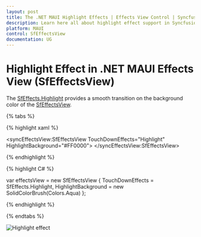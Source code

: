 ```yaml
---
layout: post
title: The .NET MAUI Highlight Effects | Effects View Control | Syncfusion®
description: Learn here all about highlight effect support in Syncfusion® .NET MAUI Effects View (SfEffectsView) control and more.
platform: MAUI
control: SfEffectsView
documentation: UG
---
```


# Highlight Effect in .NET MAUI Effects View (SfEffectsView)

The [SfEffects.Highlight](https://help.syncfusion.com/cr/maui/Syncfusion.Maui.Core.SfEffects.html#Syncfusion_Maui_Core_SfEffects_Highlight) provides a smooth transition on the background color of the [SfEffectsView](https://help.syncfusion.com/cr/maui/Syncfusion.Maui.Core.SfEffectsView.html).

{% tabs %} 

{% highlight xaml %} 

<syncEffectsView:SfEffectsView
    TouchDownEffects="Highlight"
    HighlightBackground="#FF0000">
</syncEffectsView:SfEffectsView>

{% endhighlight %}

{% highlight C# %} 

var effectsView = new SfEffectsView
{
    TouchDownEffects = SfEffects.Highlight,
    HighlightBackground = new SolidColorBrush(Colors.Aqua)
};

{% endhighlight %}

{% endtabs %}

![Highlight effect](Effects_images/net_maui_highlight_effect.png)